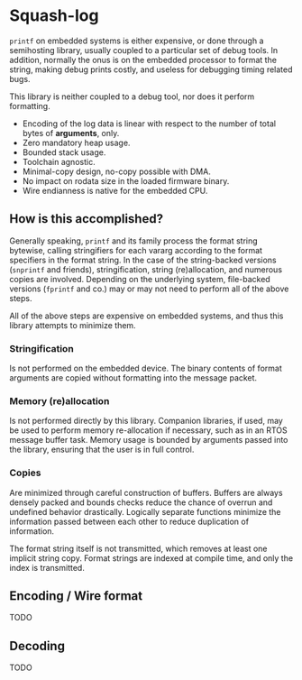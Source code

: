 # Squash-log
`printf` on embedded systems is either expensive, or done through a semihosting
library, usually coupled to a particular set of debug tools. In addition,
normally the onus is on the embedded processor to format the string, making
debug prints costly, and useless for debugging timing related bugs.

This library is neither coupled to a debug tool, nor does it perform formatting.

 - Encoding of the log data is linear with respect to the number of total bytes
   of **arguments**, only.
 - Zero mandatory heap usage.
 - Bounded stack usage.
 - Toolchain agnostic.
 - Minimal-copy design, no-copy possible with DMA.
 - No impact on rodata size in the loaded firmware binary.
 - Wire endianness is native for the embedded CPU.


## How is this accomplished?
Generally speaking, `printf` and its family process the format string bytewise,
calling stringifiers for each vararg according to the format specifiers in the
format string.
In the case of the string-backed versions (`snprintf` and friends),
stringification, string (re)allocation, and numerous copies are involved.
Depending on the underlying system, file-backed versions (`fprintf` and co.)
may or may not need to perform all of the above steps.

All of the above steps are expensive on embedded systems, and thus this library
attempts to minimize them.

### Stringification
Is not performed on the embedded device. The binary contents of format arguments
are copied without formatting into the message packet.

### Memory (re)allocation
Is not performed directly by this library. Companion libraries, if used, may be
used to perform memory re-allocation if necessary, such as in an RTOS message
buffer task. Memory usage is bounded by arguments passed into the library,
ensuring that the user is in full control.

### Copies
Are minimized through careful construction of buffers. Buffers are always
densely packed and bounds checks reduce the chance of overrun and undefined
behavior drastically. Logically separate functions minimize the information
passed between each other to reduce duplication of information.

The format string itself is not transmitted, which removes at least one implicit
string copy. Format strings are indexed at compile time, and only the index is
transmitted.


## Encoding / Wire format
TODO

## Decoding
TODO
